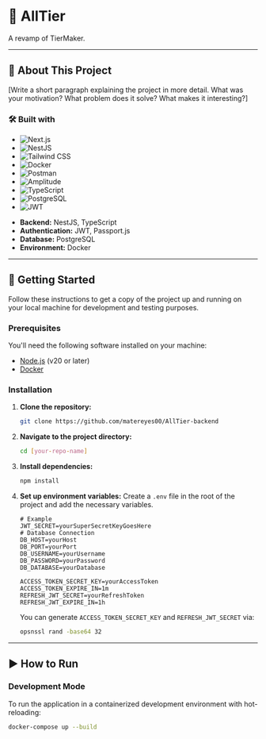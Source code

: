 # 🚀 AllTier

A revamp of TierMaker.

---

## 📖 About This Project

[Write a short paragraph explaining the project in more detail. What was your motivation? What problem does it solve? What makes it interesting?]

### 🛠️ Built with
* ![Next.js](https://img.shields.io/badge/next.js-000000?style=for-the-badge&logo=nextdotjs&logoColor=white)
* ![NestJS](https://img.shields.io/badge/nestjs-%23E0234E.svg?style=for-the-badge&logo=nestjs&logoColor=white)
* ![Tailwind CSS](https://img.shields.io/badge/tailwindcss-%2306B6D4.svg?style=for-the-badge&logo=tailwindcss&logoColor=white)
* ![Docker](https://img.shields.io/badge/docker-%232496ED.svg?style=for-the-badge&logo=docker&logoColor=white)
* ![Postman](https://img.shields.io/badge/Postman-FF6C37?style=for-the-badge&logo=postman&logoColor=white)
* ![Amplitude](https://img.shields.io/badge/Amplitude-0050FF?style=for-the-badge&logo=amplitude&logoColor=white)
* ![TypeScript](https://img.shields.io/badge/typescript-%233178C6.svg?style=for-the-badge&logo=typescript&logoColor=white)
* ![PostgreSQL](https://img.shields.io/badge/postgresql-%234169E1.svg?style=for-the-badge&logo=postgresql&logoColor=white)
* ![JWT](https://img.shields.io/badge/JWT-000000?style=for-the-badge&logo=JSON%20web%20tokens&logoColor=white)

- **Backend:** NestJS, TypeScript
- **Authentication:** JWT, Passport.js
- **Database:** PostgreSQL
- **Environment:** Docker


---

## 🚀 Getting Started

Follow these instructions to get a copy of the project up and running on your local machine for development and testing purposes.

### Prerequisites

You'll need the following software installed on your machine:

- [Node.js](https://nodejs.org/) (v20 or later)
- [Docker](https://www.docker.com/products/docker-desktop/)

### Installation

1.  **Clone the repository:**
    ```sh
    git clone https://github.com/matereyes00/AllTier-backend
    ```
2.  **Navigate to the project directory:**
    ```sh
    cd [your-repo-name]
    ```
3.  **Install dependencies:**
    ```sh
    npm install
    ```
4.  **Set up environment variables:**
    Create a `.env` file in the root of the project and add the necessary variables.
    ```env
    # Example
    JWT_SECRET=yourSuperSecretKeyGoesHere
    # Database Connection
    DB_HOST=yourHost
    DB_PORT=yourPort
    DB_USERNAME=yourUsername
    DB_PASSWORD=yourPassword
    DB_DATABASE=yourDatabase

    ACCESS_TOKEN_SECRET_KEY=yourAccessToken
    ACCESS_TOKEN_EXPIRE_IN=1m
    REFRESH_JWT_SECRET=yourRefreshToken
    REFRESH_JWT_EXPIRE_IN=1h
    ```
    You can generate ```ACCESS_TOKEN_SECRET_KEY``` and ```REFRESH_JWT_SECRET``` via:
    ```sh
    opsnssl rand -base64 32
    ```

---

## ▶️ How to Run

### Development Mode

To run the application in a containerized development environment with hot-reloading:

```sh
docker-compose up --build
```
